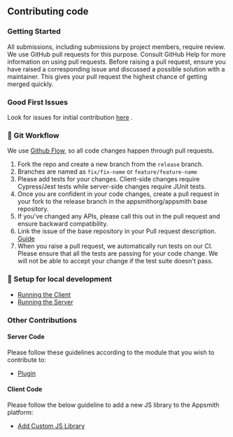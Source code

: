 ## Contributing code

### Getting Started

All submissions, including submissions by project members, require review. We use GitHub pull requests for this purpose. Consult GitHub Help for more information on using pull requests.
Before raising a pull request, ensure you have raised a corresponding issue and discussed a possible solution with a maintainer. This gives your pull request the highest chance of getting merged quickly.

### Good First Issues 

Look for issues for initial contribution [here](https://github.com/appsmithorg/appsmith/issues?page=3&q=is%3Aopen+is%3Aissue+label%3A%22Good+First+Issue%22) .

### 🍴 Git Workflow

We use [Github Flow](https://guides.github.com/introduction/flow/index.html), so all code changes happen through pull requests. 

1. Fork the repo and create a new branch from the `release` branch.
2. Branches are named as `fix/fix-name` or `feature/feature-name`
3. Please add tests for your changes. Client-side changes require Cypress/Jest tests while server-side changes require JUnit tests.
4. Once you are confident in your code changes, create a pull request in your fork to the release branch in the appsmithorg/appsmith base repository.
5. If you've changed any APIs, please call this out in the pull request and ensure backward compatibility.
6. Link the issue of the base repository in your Pull request description. [Guide](https://docs.github.com/en/free-pro-team@latest/github/managing-your-work-on-github/linking-a-pull-request-to-an-issue)
7. When you raise a pull request, we automatically run tests on our CI. Please ensure that all the tests are passing for your code change. We will not be able to accept your change if the test suite doesn't pass.

### 🏡 Setup for local development

- [Running the Client](ClientSetup.md)
- [Running the Server](ServerSetup.md)


### Other Contributions
#### Server Code
Please follow these guidelines according to the module that you wish to contribute to:
- [Plugin](./ServerCodeContributionsGuidelines/PluginCodeContributionsGuidelines.md)

#### Client Code
Please follow the below guideline to add a new JS library to the Appsmith platform:
- [Add Custom JS Library](./CustomJsLibrary.md)

